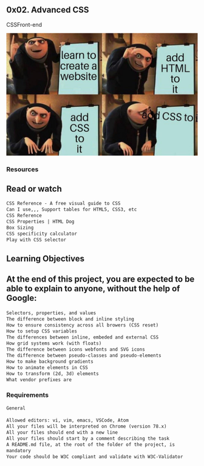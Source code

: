 ##  0x02. Advanced CSS
CSSFront-end

![image](duddy.jpg)

### Resources

## Read or watch

    CSS Reference - A free visual guide to CSS
    Can I use,,, Support tables for HTML5, CSS3, etc
    CSS Reference
    CSS Properties | HTML Dog
    Box Sizing
    CSS specificity calculator
    Play with CSS selector

##  Learning Objectives

##  At the end of this project, you are expected to be able to explain to anyone, without the help of Google:

    Selectors, properties, and values
    The difference between block and inline styling
    How to ensure consistency across all browers (CSS reset)
    How to setup CSS variables
    The differences between inline, embeded and external CSS
    How grid systems work (with floats)
    The difference between icons webfonts and SVG icons
    The difference between pseudo-classes and pseudo-elements
    How to make background gradients
    How to animate elements in CSS
    How to transform (2d, 3d) elements
    What vendor prefixes are

### Requirements
    General

    Allowed editors: vi, vim, emacs, VSCode, Atom
    All your files will be interpreted on Chrome (version 78.x)
    All your files should end with a new line
    All your files should start by a comment describing the task
    A README.md file, at the root of the folder of the project, is mandatory
    Your code should be W3C compliant and validate with W3C-Validator

